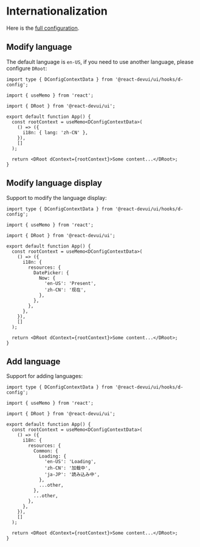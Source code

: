 # Internationalization

Here is the [full configuration](https://github.com/DevCloudFE/react-devui/blob/main/packages/ui/src/hooks/i18n/resources.json).

## Modify language

The default language is `en-US`, if you need to use another language, please configure `DRoot`:

```tsx
import type { DConfigContextData } from '@react-devui/ui/hooks/d-config';

import { useMemo } from 'react';

import { DRoot } from '@react-devui/ui';

export default function App() {
  const rootContext = useMemo<DConfigContextData>(
    () => ({
      i18n: { lang: 'zh-CN' },
    }),
    []
  );

  return <DRoot dContext={rootContext}>Some content...</DRoot>;
}
```

## Modify language display

Support to modify the language display:

```tsx
import type { DConfigContextData } from '@react-devui/ui/hooks/d-config';

import { useMemo } from 'react';

import { DRoot } from '@react-devui/ui';

export default function App() {
  const rootContext = useMemo<DConfigContextData>(
    () => ({
      i18n: {
        resources: {
          DatePicker: {
            Now: {
              'en-US': 'Present',
              'zh-CN': '现在',
            },
          },
        },
      },
    }),
    []
  );

  return <DRoot dContext={rootContext}>Some content...</DRoot>;
}
```

## Add language

Support for adding languages:

```tsx
import type { DConfigContextData } from '@react-devui/ui/hooks/d-config';

import { useMemo } from 'react';

import { DRoot } from '@react-devui/ui';

export default function App() {
  const rootContext = useMemo<DConfigContextData>(
    () => ({
      i18n: {
        resources: {
          Common: {
            Loading: {
              'en-US': 'Loading',
              'zh-CN': '加载中',
              'ja-JP': '読み込み中',
            },
            ...other,
          },
          ...other,
        },
      },
    }),
    []
  );

  return <DRoot dContext={rootContext}>Some content...</DRoot>;
}
```
